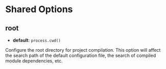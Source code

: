 # Shared Options

## root

- **default**: `process.cwd()`

Configure the root directory for project compilation. This option will affect the search path of the default configuration file, the search of compiled module dependencies, etc.
